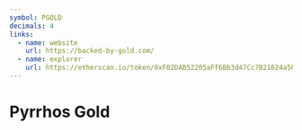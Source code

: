 ```yaml
---
symbol: PGOLD
decimals: 4
links:
  - name: website
    url: https://backed-by-gold.com/
  - name: explorer
    url: https://etherscan.io/token/0xF02DAB52205aFf6Bb3d47Cc7B21624a5064F9FBA
---
```


# Pyrrhos Gold
